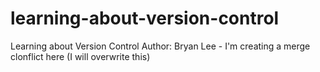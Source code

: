# learning-about-version-control
Learning about Version Control
Author: Bryan Lee - I'm creating a merge clonflict here (I will overwrite this)
